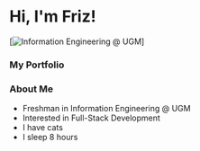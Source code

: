 # Hi, I'm Friz!

[![Information Engineering @ UGM](https://readme-typing-svg.demolab.com/?lines=Information+Engineering+@+UGM)]

### My Portfolio

### About Me
- Freshman in Information Engineering @ UGM
- Interested in Full-Stack Development
- I have cats
- I sleep 8 hours
